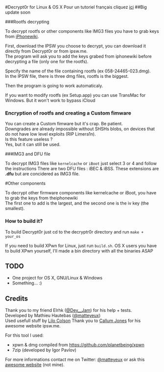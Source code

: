 #Decrypt0r for Linux & OS X
Pour un tutoriel français cliquez [ici](http://matteyeux.github.io/hacking/2015/10/26/D%C3%A9crypter%20les%20composants%20d'un%20firmware%20iOS/)
##Big update soon 

###Rootfs decrypting

To decrypt rootfs or other components like IMG3 files you have to grab keys from [iPhonewiki](https://www.theiphonewiki.com/wiki/Firmware_Keys). <br>

First, download the IPSW you choose to decrypt, you can download it directly from Decrypt0r or from ipsw.me. <br>
The program will ask you to add the keys grabed from iphonewiki before decrypting a file (only one for the rootfs). <br>

Specify the name of the file containing rootfs (ex 058-24465-023.dmg). <br>
In the IPSW file, there is three dmg files, rootfs is the biggest. <br>

Then the program is going to work automaticaly. <br>

If you want to modify rootfs (ex Setup.app) you can use TransMac for Windows. But it won't work to bypass iCloud <br>

### Encryption of rootfs and creating a Custom fimware

You can create a Custom fimware but it's crap. Be patient. <br>
Downgrades are already impossible without SHSHs blobs, on devices that do not have low level exploits (RIP Limera1n). <br>
Is this feature useless ? <br>
Yes, but it can still be used. <br>

###IMG3 and DFU file

To decrypt IMG3 files like `kernelcache` or `iBoot` just select 3 or 4 and follow the instructions
There are two DFU files : iBEC & iBSS. These extensions are **.dfu** but are concidered as IMG3 file. <br>


#Other components

To decrypt other firmware components like kernelcache or iBoot, you have to grab the keys from theiphonewiki <br>
The first one to add is the largest, and the second one is the iv key (the smallest).<br>

### How to build it?

To build Decrypt0r just cd to the decryptr0r directory and run `make + your_os` <br> 

If you need to build XPwn for Linux, just run `build.sh`.
OS X users you have to build XPwn yourself, I'll made a bin directory with all the binaries ASAP

## TODO

- One project for OS X, GNU/Linux & Windows
- Something... :) <br>

## Credits

Thank you to my friend Elrhk ([@Dev__Jam](https://twitter.com/Dev__Jam)) for his help + tests. <br>
Developed by Mathieu Hautebas ([@matteyeux](https://twitter.com/matteyeux)) <br>
Used usefull stuff by [Lilo Colson](https://twitter.com/Pwn1d)
Thank you to [Callum Jones](https://twitter.com/icj_) for his awesome website ipsw.me.<br>

For this tool I used: <br>

- xpwn & dmg compiled from https://github.com/planetbeing/xpwn <br>
- 7zip (developed by Igor Pavlov) <br>

For more informations contact me on Twitter: [@matteyeux](https://twitter.com/matteyeux) or ask this [awesome website](http://www.google.com) (not mine). <br>
